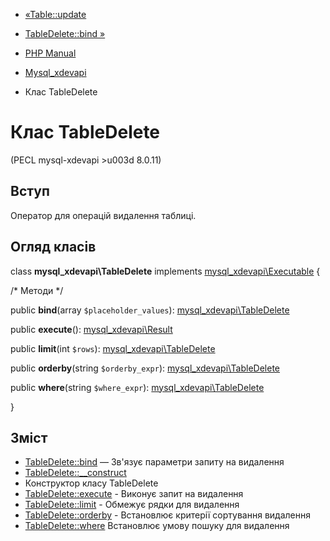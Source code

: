 - [«Table::update](mysql-xdevapi-table.update.md)
- [TableDelete::bind »](mysql-xdevapi-tabledelete.bind.md)

- [PHP Manual](index.md)
- [Mysql_xdevapi](book.mysql-xdevapi.md)
- Клас TableDelete

# Клас TableDelete

(PECL mysql-xdevapi \>u003d 8.0.11)

## Вступ

Оператор для операцій видалення таблиці.

## Огляд класів

class **mysql_xdevapi\TableDelete** implements
[mysql_xdevapi\Executable](class.mysql-xdevapi-executable.md) {

/\* Методи \*/

public **bind**(array `$placeholder_values`):
[mysql_xdevapi\TableDelete](class.mysql-xdevapi-tabledelete.md)

public **execute**():
[mysql_xdevapi\Result](class.mysql-xdevapi-result.md)

public **limit**(int `$rows`):
[mysql_xdevapi\TableDelete](class.mysql-xdevapi-tabledelete.md)

public **orderby**(string `$orderby_expr`):
[mysql_xdevapi\TableDelete](class.mysql-xdevapi-tabledelete.md)

public **where**(string `$where_expr`):
[mysql_xdevapi\TableDelete](class.mysql-xdevapi-tabledelete.md)

}

## Зміст

- [TableDelete::bind](mysql-xdevapi-tabledelete.bind.md) — Зв'язує
параметри запиту на видалення
- [TableDelete::\_\_construct](mysql-xdevapi-tabledelete.construct.md)
- Конструктор класу TableDelete
- [TableDelete::execute](mysql-xdevapi-tabledelete.execute.md) -
Виконує запит на видалення
- [TableDelete::limit](mysql-xdevapi-tabledelete.limit.md) -
Обмежує рядки для видалення
- [TableDelete::orderby](mysql-xdevapi-tabledelete.orderby.md) -
Встановлює критерії сортування видалення
- [TableDelete::where](mysql-xdevapi-tabledelete.where.md)
Встановлює умову пошуку для видалення
